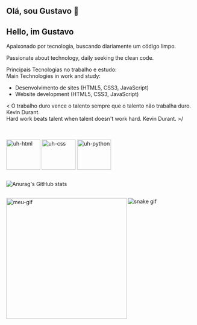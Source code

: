 ## Olá, sou Gustavo 🥽  
## Hello, im Gustavo
 
Apaixonado por tecnologia, buscando diariamente um código limpo.

Passionate about technology, daily seeking the clean code.

 Principais Tecnologias no trabalho e estudo:  
 Main Technologies in work and study:  

* Desenvolvimento de sites (HTML5, CSS3, JavaScript)   
* Website development (HTML5, CSS3, JavaScript)  

< O trabalho duro vence o talento sempre que o talento não trabalha duro. Kevin Durant.   
 Hard work beats talent when talent doesn't work hard. Kevin Durant. >/
 ##
<div style="display: inline_block"><br>
<img align="center" alt="uh-html" height="80" width="90" src="" />
<img align="center" alt="uh-css" height="80" width="90" src="https://cdn.jsdelivr.net/gh/devicons/devicon/icons/css3/css3-original.svg" />
<img align="center" alt="uh-python" height="80" width="90" src="https://cdn.jsdelivr.net/gh/devicons/devicon/icons/python/python-original.svg" />
<div>

##

 ![Anurag's GitHub stats](https://github-readme-stats.vercel.app/api?username=uhlick&show_icons=true&theme=radical)
 
 ##
 
   <img align="left" alt="meu-gif" height="320" width="320" src="https://media4.giphy.com/media/VTtANKl0beDFQRLDTh/giphy.gif?cid=790b7611a6fda90e32599149ec0a3b7653d2a5342400d01d&rid=giphy.gif&ct=g">
 
 ![snake gif](https://github.com/uhlick/uhlick/blob/output/github-contribution-grid-snake.gif)

